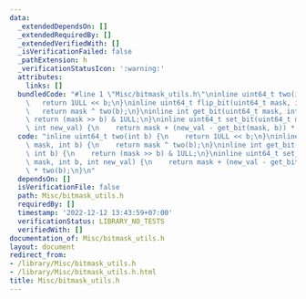 ```yaml
---
data:
  _extendedDependsOn: []
  _extendedRequiredBy: []
  _extendedVerifiedWith: []
  _isVerificationFailed: false
  _pathExtension: h
  _verificationStatusIcon: ':warning:'
  attributes:
    links: []
  bundledCode: "#line 1 \"Misc/bitmask_utils.h\"\ninline uint64_t two(int b) {\n \
    \   return 1ULL << b;\n}\ninline uint64_t flip_bit(uint64_t mask, int b) {\n \
    \   return mask ^ two(b);\n}\ninline int get_bit(uint64_t mask, int b) {\n   \
    \ return (mask >> b) & 1ULL;\n}\ninline uint64_t set_bit(uint64_t mask, int b,\
    \ int new_val) {\n    return mask + (new_val - get_bit(mask, b)) * two(b);\n}\n"
  code: "inline uint64_t two(int b) {\n    return 1ULL << b;\n}\ninline uint64_t flip_bit(uint64_t\
    \ mask, int b) {\n    return mask ^ two(b);\n}\ninline int get_bit(uint64_t mask,\
    \ int b) {\n    return (mask >> b) & 1ULL;\n}\ninline uint64_t set_bit(uint64_t\
    \ mask, int b, int new_val) {\n    return mask + (new_val - get_bit(mask, b))\
    \ * two(b);\n}\n"
  dependsOn: []
  isVerificationFile: false
  path: Misc/bitmask_utils.h
  requiredBy: []
  timestamp: '2022-12-12 13:43:59+07:00'
  verificationStatus: LIBRARY_NO_TESTS
  verifiedWith: []
documentation_of: Misc/bitmask_utils.h
layout: document
redirect_from:
- /library/Misc/bitmask_utils.h
- /library/Misc/bitmask_utils.h.html
title: Misc/bitmask_utils.h
---
```

